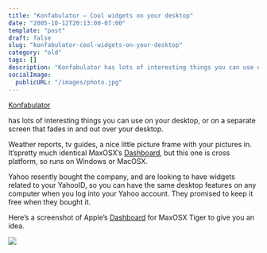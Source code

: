 ```yaml
---
title: "Konfabulator – Cool widgets on your desktop"
date: "2005-10-12T20:13:00-07:00"
template: "post"
draft: false
slug: "konfabulator-cool-widgets-on-your-desktop"
category: "old"
tags: []
description: "Konfabulator has lots of interesting things you can use on your desktop, or on a separate screen that fades in and out over your desktop. Weather reports, tv"
socialImage:
  publicURL: "/images/photo.jpg"
---
```

[Konfabulator](https://www.konfabulator.com/info)  
  
 has lots of interesting things you can use on your desktop, or on a separate screen that fades in and out over your desktop.  
  
Weather reports, tv guides, a nice little picture frame with your pictures in. It’spretty much identical MaxOSX’s [Dashboard](https://www.apple.com/macosx/features/dashboard/), but this one is cross platform, so runs on Windows or MacOSX.  
  
Yahoo resently bought the company, and are looking to have widgets related to your YahooID, so you can have the same desktop features on any computer when you log into your Yahoo account. They promised to keep it free when they bought it.

Here’s a screenshot of Apple’s [Dashboard](https://www.apple.com/macosx/features/dashboard/) for MaxOSX Tiger to give you an idea.  
  
[![](https://images.apple.com/macosx/features/dashboard/images/dashboardanim.gif)](https://www.apple.com/macosx/features/dashboard/)  

